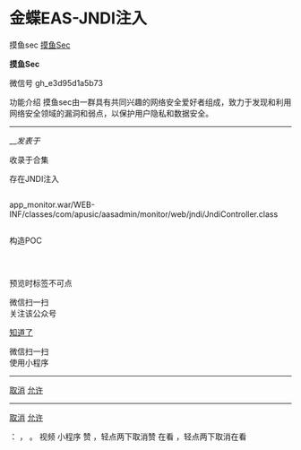 #  金蝶EAS-JNDI注入

摸鱼sec  [ 摸鱼Sec ](javascript:void\(0\);)

**摸鱼Sec** ![]()

微信号 gh_e3d95d1a5b73

功能介绍 摸鱼sec由一群具有共同兴趣的网络安全爱好者组成，致力于发现和利用网络安全领域的漏洞和弱点，以保护用户隐私和数据安全。

____

___发表于_

收录于合集

存在JNDI注入

![]()

app_monitor.war/WEB-
INF/classes/com/apusic/aasadmin/monitor/web/jndi/JndiController.class

![]()

构造POC

![]()

![]()

![]()

预览时标签不可点

微信扫一扫  
关注该公众号

[知道了](javascript:;)

微信扫一扫  
使用小程序

****

[取消](javascript:void\(0\);) [允许](javascript:void\(0\);)

****

[取消](javascript:void\(0\);) [允许](javascript:void\(0\);)

： ， 。   视频 小程序 赞 ，轻点两下取消赞 在看 ，轻点两下取消在看

